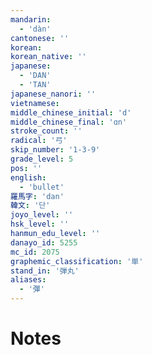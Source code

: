 ```yaml
---
mandarin:
  - 'dàn'
cantonese: ''
korean:
korean_native: ''
japanese:
  - 'DAN'
  - 'TAN'
japanese_nanori: ''
vietnamese:
middle_chinese_initial: 'd'
middle_chinese_final: 'ɑn'
stroke_count: ''
radical: '弓'
skip_number: '1-3-9'
grade_level: 5
pos: ''
english:
  - 'bullet'
羅馬字: 'dan'
韓文: '단'
joyo_level: ''
hsk_level: ''
hanmun_edu_level: ''
danayo_id: 5255
mc_id: 2075
graphemic_classification: '単'
stand_in: '弾丸'
aliases:
  - '彈'
---
```


# Notes
